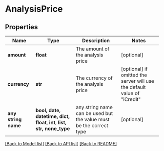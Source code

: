 # AnalysisPrice


## Properties
Name | Type | Description | Notes
------------ | ------------- | ------------- | -------------
**amount** | **float** | The amount of the analysis price | [optional] 
**currency** | **str** | The currency of the analysis price | [optional]  if omitted the server will use the default value of "iCredit"
**any string name** | **bool, date, datetime, dict, float, int, list, str, none_type** | any string name can be used but the value must be the correct type | [optional]

[[Back to Model list]](../README.md#documentation-for-models) [[Back to API list]](../README.md#documentation-for-api-endpoints) [[Back to README]](../README.md)


